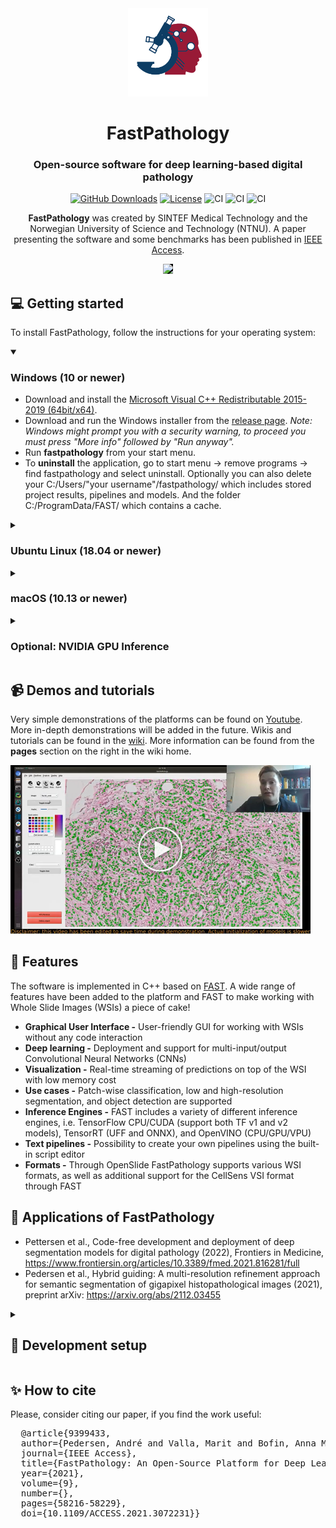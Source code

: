 <div align="center">
<img src="data/Icons/fastpathology_logo.png" width="128">
<h1 align="center">FastPathology</h1>
<h3 align="center">Open-source software for deep learning-based digital pathology</h3>

[![GitHub Downloads](https://img.shields.io/github/downloads/SINTEFMedtek/FAST-Pathology/total?label=GitHub%20downloads&logo=github)](https://github.com/SINTEFMedtek/FAST-Pathology/releases)
[![License](https://img.shields.io/badge/License-BSD%202--Clause-orange.svg)](https://opensource.org/licenses/BSD-2-Clause)
![CI](https://github.com/AICAN-Research/FAST-Pathology/workflows/Build%20Windows/badge.svg?branch=master&event=push)
![CI](https://github.com/AICAN-Research/FAST-Pathology/workflows/Build%20Ubuntu/badge.svg?branch=master&event=push)
![CI](https://github.com/AICAN-Research/FAST-Pathology/workflows/Build%20macOS/badge.svg?branch=master&event=push)
 
**FastPathology** was created by SINTEF Medical Technology and the Norwegian University of Science and Technology (NTNU). A paper presenting the software and some benchmarks has been published in [IEEE Access](https://ieeexplore.ieee.org/document/9399433).
 
 <img src="data/Videos/fp_demo_v1.gif" style="background-color:black">
</div>

## 💻 Getting started
To install FastPathology, follow the instructions for your operating system:

<details open>
<summary>

### Windows (10 or newer) </summary>
* Download and install the [Microsoft Visual C++ Redistributable 2015-2019 (64bit/x64)](https://aka.ms/vs/16/release/vc_redist.x64.exe).
* Download and run the Windows installer from the [release page](https://github.com/AICAN-Research/FAST-Pathology/releases/). 
  *Note: Windows might prompt you with a security warning, to proceed you must press "More info" followed by "Run anyway".*
* Run **fastpathology** from your start menu.
* To **uninstall** the application, go to start menu -> remove programs -> find fastpathology and select uninstall.
  Optionally you can also delete your C:/Users/"your username"/fastpathology/ which includes stored project results, pipelines and models.
  And the folder C:/ProgramData/FAST/ which contains a cache.
  
</details>

<details>
<summary>

### Ubuntu Linux (18.04 or newer)</summary>

- Install OpenCL for Linux by downloading an implementation depending on the CPU/GPU you have:
   - **NVIDIA** - Install [CUDA](https://developer.nvidia.com/cuda-downloads)
   - **Intel** - Install the [OpenCL NEO driver](https://github.com/intel/compute-runtime/releases)
   - **AMD** - Install the [ROCm stack](https://rocmdocs.amd.com/en/latest/Installation_Guide/Installation-Guide.html)
   - If none of the above fits, you can try the [Portable Computing Lanauge (PCOL)](http://portablecl.org), although reduced performance is likely.
* Download the debian package from the [release page](https://github.com/AICAN-Research/FAST-Pathology/releases/).
* Install the debian package from the terminal or by double-clicking it:
```bash
sudo dpkg -i fastpathology_ubuntu*.deb
```
* Go the folder /opt/fastpathology/bin and run the **fastpathology** executable, or run it from the ubuntu menu (windows button->type fastpathology).
* To **uninstall** the application, run the following in your terminal:
```bash
sudo apt remove fastpathology
# Optionally, you can also delete your fastpathology folder 
# which includes stored project results, pipelines and models.
# and the FAST folder which stores cache files.
rm -Rf $HOME/fastpathology
rm -Rf $HOME/FAST
```

</details>

<details>
<summary>

### macOS (10.13 or newer)</summary>

*Note that the macOS version of FastPathology is experimental.*

* Install [homebrew](https://brew.sh/) if you don't already have it. Then, install the following packages using homebrew:
```bash
brew install openslide libomp
```
* Download the tar.xz package from the [release page](https://github.com/AICAN-Research/FAST-Pathology/releases/).
* Extract the archive to somewhere on your drive
* Disable the gatekeeper from your terminal:
```bash
sudo spctl --master-disable
```
* Go to extracted folder and find the bin folder and run the executable **fastpathology**.
* To **uninstall** the application, delete the extracted folder.
  Optionally, you can also delete the  /Users/"your username"/fastpathology folder, which includes stored project results, pipelines and models.
  And the folder /Users/"your username"/FAST which contains a cache.

</details>

<details>
<summary>

### Optional: NVIDIA GPU Inference</summary>
If you have an NVIDIA GPU on your machine you can enable high-speed inference by downloading and installing the following:
* [CUDA 11](https://developer.nvidia.com/cuda-toolkit-archive)
* [cuDNN 8.2](https://developer.nvidia.com/rdp/cudnn-archive)
* [TensorRT 8.2](https://developer.nvidia.com/nvidia-tensorrt-download)

**Note: Make sure to download the correct versions. NVIDIA GPU inference is not supported on Mac.**

</details>

## 📹 Demos and tutorials
Very simple demonstrations of the platforms can be found on [Youtube](https://www.youtube.com/channel/UC4GM2KW54-vEZ0M1kH5-oig). More in-depth demonstrations will be added in the future. Wikis and tutorials can be found in the [wiki](https://github.com/SINTEFMedtek/FAST-Pathology/wiki). More information can be found from the **pages** section on the right in the wiki home.

[![Watch the video](doc/images/snapshot-youtube.png)](https://youtu.be/1s7jU6T7S3U?t=435)

## 🎊 Features
The software is implemented in C++ based on [FAST](https://github.com/smistad/FAST). A wide range of features have been added to the platform and FAST to make working with Whole Slide Images (WSIs) a piece of cake!
* **Graphical User Interface -** User-friendly GUI for working with WSIs without any code interaction
* **Deep learning -** Deployment and support for multi-input/output Convolutional Neural Networks (CNNs)
* **Visualization -** Real-time streaming of predictions on top of the WSI with low memory cost
* **Use cases -** Patch-wise classification, low and high-resolution segmentation, and object detection are supported
* **Inference Engines -** FAST includes a variety of different inference engines, i.e. TensorFlow CPU/CUDA (support both TF v1 and v2 models), TensorRT (UFF and ONNX), and OpenVINO (CPU/GPU/VPU)
* **Text pipelines -** Possibility to create your own pipelines using the built-in script editor
* **Formats -** Through OpenSlide FastPathology supports various WSI formats, as well as additional support for the CellSens VSI format through FAST

## 🔬 Applications of FastPathology
* Pettersen et al., Code-free development and deployment of deep segmentation models for digital pathology (2022), Frontiers in Medicine, https://www.frontiersin.org/articles/10.3389/fmed.2021.816281/full
* Pedersen et al., Hybrid guiding: A multi-resolution refinement approach for semantic segmentation of gigapixel histopathological images (2021), preprint arXiv: https://arxiv.org/abs/2112.03455

<details>
<summary>

## 🔨 Development setup </summary>

1. Either
   - [Download and install a release of FAST](https://fast.eriksmistad.no/install.html).
   - [Compile and install FAST on your system](https://fast.eriksmistad.no/building-fast.html).
2. Clone this repository
   ```bash
   git clone https://github.com/SINTEFMedtek/FAST-Pathology.git
   ```
3. Setup build environment using CMake  
   *Linux (Ubuntu)*
   ```bash
   mkdir build
   cd build
   cmake .. -DFAST_DIR=/path/to/FAST/cmake/
   ``` 
   *Windows (Visual Studio)*
   Modify generator -G string to match your Visual studio version. This command will create a visual studio solution in your build folder.
   ```bash
   mkdir build
   cd build
   cmake .. -DFAST_DIR=C:\path\to\FAST\cmake\ -G "Visual Studio 16 2019" -A x64
   ```
4. Build
   ```bash
   cmake --build . --config Release --target fastpathology
   ```
5. Run
   *Linux (Ubuntu)*
   ```bash
   ./fastpathology
   ```
   *Windows*
   ```powershell
   cd Release
   fastpathology.exe
   ```

**NOTE:** Visual Studio 19 have been tested with both FAST and FastPathology and works well.

</details>

## ✨ How to cite
Please, consider citing our paper, if you find the work useful:
<pre>
  @article{9399433,
  author={Pedersen, André and Valla, Marit and Bofin, Anna M. and De Frutos, Javier Pérez and Reinertsen, Ingerid and Smistad, Erik},
  journal={IEEE Access}, 
  title={FastPathology: An Open-Source Platform for Deep Learning-Based Research and Decision Support in Digital Pathology}, 
  year={2021},
  volume={9},
  number={},
  pages={58216-58229},
  doi={10.1109/ACCESS.2021.3072231}}
</pre>

